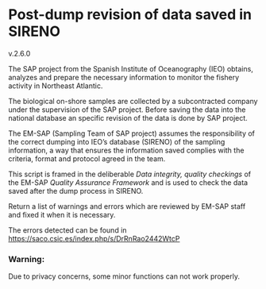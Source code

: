 # Post-dump revision of data saved in SIRENO

v.2.6.0

The SAP project from the Spanish Institute of Oceanography (IEO) obtains,
analyzes and prepare the necessary information to monitor the fishery activity
in Northeast Atlantic.

The biological on-shore samples are collected by a subcontracted company under
the supervision of the SAP project. Before saving the data into the national
database an specific revision of the data is done by SAP project.

The EM-SAP (Sampling Team of SAP project) assumes the responsibility of the
correct dumping into IEO’s database (SIRENO) of the sampling information, a way
that ensures the information saved complies with the criteria, format and
protocol agreed in the team.

This script is framed in the deliberable _Data integrity, quality checkings_ of
the EM-SAP _Quality Assurance Framework_ and is used to check the data saved
after the dump process in SIRENO.

Return a list of warnings and errors which are reviewed by EM-SAP staff and
fixed it when it is necessary.

The errors detected can be found in https://saco.csic.es/index.php/s/DrRnRao2442WtcP

### Warning:

Due to privacy concerns, some minor functions can not work properly.
